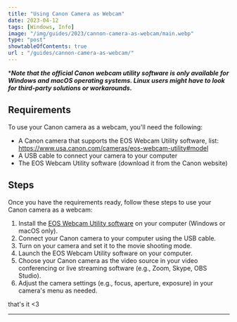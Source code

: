 ```yaml
---
title: "Using Canon Camera as Webcam"
date: 2023-04-12
tags: [Windows, Info]
image: "/img/guides/2023/cannon-camera-as-webcam/main.webp"
type: "post"
showtableOfContents: true
url : "/guides/cannon-camera-as-webcam/"
---
```


****Note that the official Canon webcam utility software is only available for Windows and macOS operating systems. Linux users might have to look for third-party solutions or workarounds.***

## Requirements

To use your Canon camera as a webcam, you'll need the following:

- A Canon camera that supports the EOS Webcam Utility software, list: https://www.usa.canon.com/cameras/eos-webcam-utility#model
- A USB cable to connect your camera to your computer
- The EOS Webcam Utility software (download it from the Canon website)

## Steps

Once you have the requirements ready, follow these steps to use your Canon camera as a webcam:

1. Install the [EOS Webcam Utility software](https://www.canon.co.uk/cameras/eos-webcam-utility/) on your computer (Windows or macOS only).
2. Connect your Canon camera to your computer using the USB cable.
3. Turn on your camera and set it to the movie shooting mode.
4. Launch the EOS Webcam Utility software on your computer.
5. Choose your Canon camera as the video source in your video conferencing or live streaming software (e.g., Zoom, Skype, OBS Studio).
6. Adjust the camera settings (e.g., focus, aperture, exposure) in your camera's menu as needed.

that's it <3

----

  